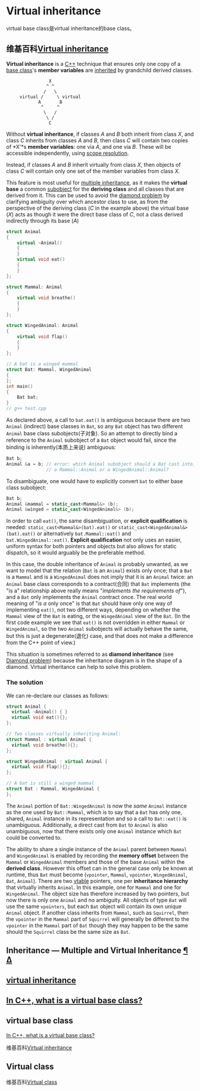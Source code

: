 # Virtual inheritance

virtual base class是virtual inheritance的base class。

## 维基百科[Virtual inheritance](https://en.wikipedia.org/wiki/Virtual_inheritance)

**Virtual inheritance** is a [C++](https://en.wikipedia.org/wiki/C%2B%2B) technique that ensures only one copy of a [base class](https://en.wikipedia.org/wiki/Base_class)'s **member variables** are [inherited](https://en.wikipedia.org/wiki/Inheritance_(computer_science)) by grandchild derived classes.

```
                X
               ^ ^
              /   \
     virtual /     \ virtual
            A       B
             ^     ^
              \   /
               \ /
                C
```

Without **virtual inheritance**, if classes *A* and *B* both inherit from class *X*, and class *C* inherits from classes *A* and *B*, then class *C* will contain two copies of *X'*s **member variables**: one via *A*, and one via *B*. These will be accessible independently, using [scope resolution](https://en.wikipedia.org/wiki/Scope_resolution_operator).

Instead, if classes *A* and *B* inherit virtually from class *X*, then objects of class *C* will contain only one set of the member variables from class *X*.

This feature is most useful for [multiple inheritance](https://en.wikipedia.org/wiki/Multiple_inheritance), as it makes the **virtual base** a common [subobject](https://en.wikipedia.org/wiki/Subobject) for the **deriving class** and all classes that are derived from it. This can be used to avoid the [diamond problem](https://en.wikipedia.org/wiki/Diamond_problem) by clarifying ambiguity over which ancestor class to use, as from the perspective of the deriving class (*C* in the example above) the virtual base (*X*) acts as though it were the direct base class of *C*, not a class derived indirectly through its base (*A*)

```cpp
struct Animal
{
	virtual ~Animal()
	{
	}
	virtual void eat()
	{
	}
};

struct Mammal: Animal
{
	virtual void breathe()
	{
	}
};

struct WingedAnimal: Animal
{
	virtual void flap()
	{
	}
};

// A bat is a winged mammal
struct Bat: Mammal, WingedAnimal
{
};
int main()
{
	Bat bat;
}
// g++ test.cpp

```

As declared above, a call to `bat.eat()` is ambiguous because there are two `Animal` (indirect) base classes in `Bat`, so any `Bat` object has two different `Animal` base class subobjects(子对象). So an attempt to directly bind a reference to the `Animal` subobject of a `Bat` object would fail, since the binding is inherently(本质上来说) ambiguous:

```cpp
Bat b;
Animal &a = b; // error: which Animal subobject should a Bat cast into, 
               // a Mammal::Animal or a WingedAnimal::Animal?
```

To disambiguate, one would have to explicitly convert `bat` to either base class subobject:

```cpp
Bat b;
Animal &mammal = static_cast<Mammal&> (b); 
Animal &winged = static_cast<WingedAnimal&> (b);
```

In order to call `eat()`, the same disambiguation, or **explicit qualification** is needed: `static_cast<Mammal&>(bat).eat()` or `static_cast<WingedAnimal&>(bat).eat()` or alternatively `bat.Mammal::eat()` and `bat.WingedAnimal::eat()`. **Explicit qualification** not only uses an easier, uniform syntax for both pointers and objects but also allows for static dispatch, so it would arguably be the preferable method.

In this case, the double inheritance of `Animal` is probably unwanted, as we want to model that the relation (`Bat` is an `Animal`) exists only once; that a `Bat` is a `Mammal` and is a `WingedAnimal` does not imply that it is an `Animal` twice: an `Animal` base class corresponds to a contract(合同) that `Bat` implements (the "is a" relationship above really means "*implements the requirements of*"), and a `Bat` only implements the `Animal` contract once. The real world meaning of "*is a* only once" is that `Bat` should have only one way of implementing `eat()`, not two different ways, depending on whether the `Mammal` view of the `Bat` is eating, or the `WingedAnimal` view of the `Bat`. (In the first code example we see that `eat()` is not overridden in either `Mammal` or `WingedAnimal`, so the two `Animal` subobjects will actually behave the same, but this is just a degenerate(退化) case, and that does not make a difference from the C++ point of view.)

This situation is sometimes referred to as **diamond inheritance** (see [Diamond problem](https://en.wikipedia.org/wiki/Diamond_problem)) because the inheritance diagram is in the shape of a diamond. Virtual inheritance can help to solve this problem.

### The solution

We can re-declare our classes as follows:

```cpp
struct Animal {
  virtual ~Animal() { }
  virtual void eat(){};
};

// Two classes virtually inheriting Animal:
struct Mammal : virtual Animal {
  virtual void breathe(){};
};

struct WingedAnimal : virtual Animal {
  virtual void flap(){};
};

// A bat is still a winged mammal
struct Bat : Mammal, WingedAnimal {
};
```

The `Animal` portion of `Bat::WingedAnimal` is now the *same* `Animal` instance as the one used by `Bat::Mammal`, which is to say that a `Bat` has only one, shared, `Animal` instance in its representation and so a call to `Bat::eat()` is unambiguous. Additionally, a direct cast from `Bat` to `Animal` is also unambiguous, now that there exists only one `Animal` instance which `Bat` could be converted to.

The ability to share a single instance of the `Animal` parent between `Mammal` and `WingedAnimal` is enabled by recording the **memory offset** between the `Mammal` or `WingedAnimal` members and those of the base `Animal` within the **derived class**. However this offset can in the general case only be known at runtime, thus `Bat` must become (`vpointer`, `Mammal`, `vpointer`, `WingedAnimal`, `Bat`, `Animal`). There are two [vtable](https://en.wikipedia.org/wiki/Vtable) pointers, one per **inheritance hierarchy** that virtually inherits `Animal`. In this example, one for `Mammal` and one for `WingedAnimal`. The object size has therefore increased by two pointers, but now there is only one `Animal` and no ambiguity. All objects of type `Bat` will use the same `vpointers`, but each `Bat` object will contain its own unique `Animal` object. If another class inherits from `Mammal`, such as `Squirrel`, then the `vpointer` in the `Mammal` part of `Squirrel` will generally be different to the `vpointer` in the `Mammal` part of `Bat` though they may happen to be the same should the `Squirrel` class be the same size as `Bat`.



## Inheritance — Multiple and Virtual Inheritance [¶](https://isocpp.org/wiki/faq/multiple-inheritance) [Δ](https://isocpp.org/wiki/faq/multiple-inheritance#)



## [virtual inheritance](https://stackoverflow.com/questions/419943/virtual-inheritance)



## [In C++, what is a virtual base class?](https://stackoverflow.com/questions/21558/in-c-what-is-a-virtual-base-class)

## virtual base class

[In C++, what is a virtual base class?](https://stackoverflow.com/questions/21558/in-c-what-is-a-virtual-base-class)

维基百科[Virtual inheritance](https://en.wikipedia.org/wiki/Virtual_inheritance)



## Virtual class

维基百科[Virtual class](https://en.wikipedia.org/wiki/Virtual_class)